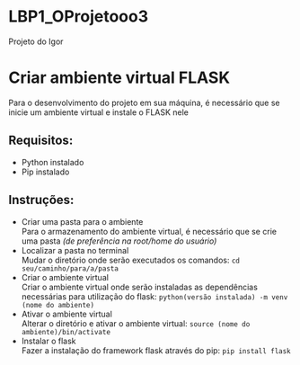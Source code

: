 # LBP1_OProjetooo3
Projeto do Igor

# Criar ambiente virtual FLASK 
Para o desenvolvimento do projeto em sua máquina, é necessário que se inicie um ambiente virtual e instale o FLASK nele 
## Requisitos: 
- Python instalado
- Pip instalado
## Instruções: 
- Criar uma pasta para o ambiente \
  Para o armazenamento do ambiente virtual, é necessário que se crie uma pasta *(de preferência na root/home do usuário)* 
- Localizar a pasta no terminal \
  Mudar o diretório onde serão executados os comandos: `cd seu/caminho/para/a/pasta` 
- Criar o ambiente virtual \
  Criar o ambiente virtual onde serão instaladas as dependências necessárias para utilização do flask: `python(versão instalada) -m venv (nome do ambiente)`
- Ativar o ambiente virtual \
  Alterar o diretório e ativar o ambiente virtual: `source (nome do ambiente)/bin/activate`
- Instalar o flask \
  Fazer a instalação do framework flask através do pip: `pip install flask`
